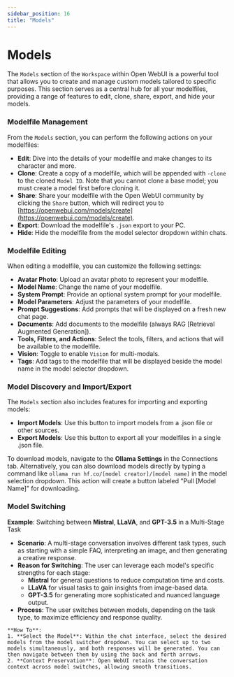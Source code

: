 ```yaml
---
sidebar_position: 16
title: "Models"
---
```


**Models**
=======================

The `Models` section of the `Workspace` within Open WebUI is a powerful tool that allows you to create and manage custom models tailored to specific purposes. This section serves as a central hub for all your modelfiles, providing a range of features to edit, clone, share, export, and hide your models.

### Modelfile Management

From the `Models` section, you can perform the following actions on your modelfiles:

* **Edit**: Dive into the details of your modelfile and make changes to its character and more.
* **Clone**: Create a copy of a modelfile, which will be appended with `-clone` to the cloned `Model ID`. Note that you cannot clone a base model; you must create a model first before cloning it.
* **Share**: Share your modelfile with the Open WebUI community by clicking the `Share` button, which will redirect you to [https://openwebui.com/models/create](https://openwebui.com/models/create).
* **Export**: Download the modelfile's `.json` export to your PC.
* **Hide**: Hide the modelfile from the model selector dropdown within chats.

### Modelfile Editing

When editing a modelfile, you can customize the following settings:

* **Avatar Photo**: Upload an avatar photo to represent your modelfile.
* **Model Name**: Change the name of your modelfile.
* **System Prompt**: Provide an optional system prompt for your modelfile.
* **Model Parameters**: Adjust the parameters of your modelfile.
* **Prompt Suggestions**: Add prompts that will be displayed on a fresh new chat page.
* **Documents**: Add documents to the modelfile (always RAG [Retrieval Augmented Generation]).
* **Tools, Filters, and Actions**: Select the tools, filters, and actions that will be available to the modelfile.
* **Vision**: Toggle to enable `Vision` for multi-modals.
* **Tags**: Add tags to the modelfile that will be displayed beside the model name in the model selector dropdown.

### Model Discovery and Import/Export

The `Models` section also includes features for importing and exporting models:

* **Import Models**: Use this button to import models from a .json file or other sources.
* **Export Models**: Use this button to export all your modelfiles in a single .json file.

To download models, navigate to the **Ollama Settings** in the Connections tab. 
Alternatively, you can also download models directly by typing a command like `ollama run hf.co/[model creator]/[model name]` in the model selection dropdown.
This action will create a button labeled "Pull [Model Name]" for downloading.

### Model Switching

   **Example**: Switching between **Mistral**, **LLaVA**, and **GPT-3.5** in a Multi-Stage Task

   - **Scenario**: A multi-stage conversation involves different task types, such as starting with a simple FAQ, interpreting an image, and then generating a creative response.
   - **Reason for Switching**: The user can leverage each model's specific strengths for each stage:
      - **Mistral** for general questions to reduce computation time and costs.
      - **LLaVA** for visual tasks to gain insights from image-based data.
      - **GPT-3.5** for generating more sophisticated and nuanced language output.
   - **Process**: The user switches between models, depending on the task type, to maximize efficiency and response quality.

    **How To**:
    1. **Select the Model**: Within the chat interface, select the desired models from the model switcher dropdown. You can select up to two models simultaneously, and both responses will be generated. You can then navigate between them by using the back and forth arrows.
    2. **Context Preservation**: Open WebUI retains the conversation context across model switches, allowing smooth transitions.
